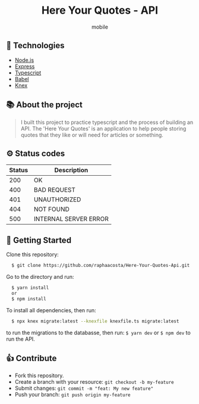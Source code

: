 <h1 align="center">
  Here Your Quotes - API
</h1>
<div>
  <p align="center">
    <a source="https://github.com/raphaacosta/Here-Your-Quotes-Mobile">mobile</a>
  </p>
</div>

## 📌 Technologies

  - [Node.js](https://nodejs.org/en/)
  - [Express](https://expressjs.com/)
  - [Typescript](https://www.typescriptlang.org/)
  - [Babel](https://babeljs.io/)
  - [Knex](http://knexjs.org/)

## 📚 About the project
  > I built this project to practice typescript and the process of building an API. The 'Here Your Quotes' is an application to help people storing quotes that they like or will need for articles or something.

## ⚙ Status codes

| Status   | Description           |
| ---      | ---                   |
| 200      | OK                    |
| 400      | BAD REQUEST           |
| 401      | UNAUTHORIZED          |
| 404      | NOT FOUND             |
| 500      | INTERNAL SERVER ERROR |

## 🚀 Getting Started

  Clone this repository:
```bash
  $ git clone https://github.com/raphaacosta/Here-Your-Quotes-Api.git
```
  Go to the directory and run:
```bash
  $ yarn install
  or
  $ npm install
```

  To install all dependencies, then run:
```bash
  $ npx knex migrate:latest --knexfile knexfile.ts migrate:latest
```
  to run the migrations to the databasse, then run: `$ yarn dev` or `$ npm dev` to run the API.

  ## 👍 Contribute

- Fork this repository.
- Create a branch with your resource: `git checkout -b my-feature`
- Submit changes: `git commit -m "feat: My new feature"`
- Push your branch: `git push origin my-feature`